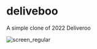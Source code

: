 # deliveboo
A simple clone of 2022 Deliveroo


![screen_regular](https://user-images.githubusercontent.com/102194604/200826633-4f23c626-60e3-42d4-bca9-14608083ca5d.png)
